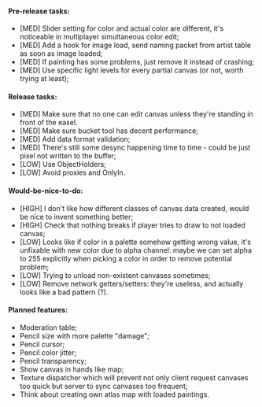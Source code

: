 #### Pre-release tasks:

* \[MED\] Slider setting for color and actual color are different, it's noticeable in multiplayer simultaneous color edit;
* \[MED\] Add a hook for image load, send naming packet from artist table as soon as image loaded;
* \[MED\] If painting has some problems, just remove it instead of crashing;
* \[MED\] Use specific light levels for every partial canvas (or not, worth trying at least);

#### Release tasks:

* \[MED\] Make sure that no one can edit canvas unless they're standing in front of the easel.
* \[MED\] Make sure bucket tool has decent performance;
* \[MED\] Add data format validation;
* \[MED\] There's still some desync happening time to time - could be just pixel not written to the buffer;
* \[LOW\] Use ObjectHolders;
* \[LOW\] Avoid proxies and OnlyIn.
  
#### Would-be-nice-to-do:

* \[HIGH\] I don't like how different classes of canvas data created, would be nice to invent something better;
* \[HIGH\] Check that nothing breaks if player tries to draw to not loaded canvas;
* \[LOW\] Looks like if color in a palette somehow getting wrong value, it's unfixable with new color due to alpha channel: maybe we can set alpha to 255 explicitly when picking a color in order to remove potential problem;
* \[LOW\] Trying to unload non-existent canvases sometimes;
* \[LOW\] Remove network getters/setters: they're useless, and actually looks like a bad pattern (?).

#### Planned features:

* Moderation table;
* Pencil size with more palette "damage";
* Pencil cursor;
* Pencil color jitter;
* Pencil transparency;
* Show canvas in hands like map;
* Texture dispatcher which will prevent not only client request canvases too quick but server to sync canvases too frequent;
* Think about creating own atlas map with loaded paintings.